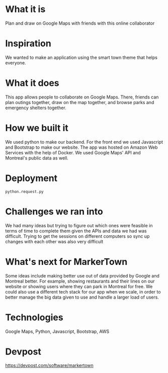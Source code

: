# What it is
Plan and draw on Google Maps with friends with this online collaborator

# Inspiration
We wanted to make an application using the smart town theme that helps everyone.

# What it does
This app allows people to collaborate on Google Maps. There, friends can plan outings together, draw on the map together, and browse parks and emergency shelters together.

# How we built it
We used python to make our backend. For the front end we used Javascript and Bootstrap to make our website. The app was hosted on Amazon Web Services with the help of Docker. We used Google Maps' API and Montreal's public data as well.

# Deployment

```
python.request.py
```

# Challenges we ran into
We had many ideas but trying to figure out which ones were feasible in terms of time to complete them given the APIs and data we had was difficult. Trying to get the sessions on different computers so sync up changes with each other was also very difficult


# What's next for MarkerTown
Some ideas include making better use out of data provided by Google and Montreal better. For example, showing restaurants and their lines on our website or showing users where they can park in Montreal for free. We could also use a different tech stack for our app when we scale, in order to better manage the big data given to use and handle a larger load of users.

# Technologies

Google Maps, Python, Javascript, Bootstrap, AWS

# Devpost 

https://devpost.com/software/markertown

